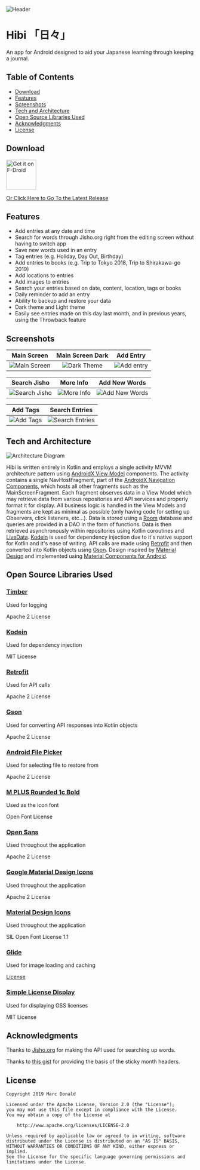 ﻿![Header](/.github/assets/header.png?raw=true "Header")

# Hibi 「日々」
An app for Android designed to aid your Japanese learning through keeping a journal.

## Table of Contents

- [Download](#download)
- [Features](#features)
- [Screenshots](#screenshots)
- [Tech and Architecture](#tech-and-architecture)
- [Open Source Libraries Used](#open-source-libraries-used)
- [Acknowledgments](#acknowledgments)
- [License](#license)

## Download

[<img src="https://fdroid.gitlab.io/artwork/badge/get-it-on.png"
     alt="Get it on F-Droid"
     height="80">](https://f-droid.org/packages/com.marcdonald.hibi/)

[Or Click Here to Go To the Latest Release](https://github.com/MarcDonald/Hibi/releases/latest)

## Features
- Add entries at any date and time
- Search for words through Jisho.org right from the editing screen without having to switch app
- Save new words used in an entry
- Tag entries (e.g. Holiday, Day Out, Birthday)
- Add entries to books (e.g. Trip to Tokyo 2018, Trip to Shirakawa-go 2019)
- Add locations to entries
- Add images to entries
- Search your entries based on date, content, location, tags or books
- Daily reminder to add an entry
- Ability to backup and restore your data
- Dark theme and Light theme
- Easily see entries made on this day last month, and in previous years, using the Throwback feature

## Screenshots
| Main Screen | Main Screen Dark | Add Entry |
|:-:|:-:|:-:|
| ![Main Screen](/.github/assets/main-display-light.png?raw=true) | ![Dark Theme](/.github/assets/main-display-dark.png?raw=true) |![Add entry](/.github/assets/add-entry.png?raw=true)

| Search Jisho | More Info | Add New Words |
|:-:|:-:|:-:|
| ![Search Jisho](/.github/assets/search-jisho.png?raw=true) | ![More Info](/.github/assets/search-jisho-more.png?raw=true) | ![Add New Words](/.github/assets/add-words.png?raw=true)

| Add Tags | Search Entries |
|:-:|:-:|
| ![Add Tags](/.github/assets/add-tags.png?raw=true) | ![Search Entries](/.github/assets/search-entries.png?raw=true) |

## Tech and Architecture
![Architecture Diagram](/.github/assets/architecture-diagram.png?raw=true "Architecture Diagram")

Hibi is written entirely in Kotlin and employs a single activity MVVM architecture pattern using [AndroidX View Model](https://developer.android.com/topic/libraries/architecture/viewmodel) components. 
The activity contains a single NavHostFragment, part of the [AndroidX Navigation Components](https://developer.android.com/guide/navigation/), which hosts all other fragments such as the MainScreenFragment.
Each fragment observes data in a View Model which may retrieve data from various repositories and API services and properly format it for display. All business logic is handled in the View Models and fragments are kept as minimal as possible (only having code for setting up Observers, click listeners, etc...).
Data is stored using a [Room](https://developer.android.com/jetpack/androidx/releases/room) database and queries are provided in a DAO in the form of functions. 
Data is then retrieved asynchronously within repositories using Kotlin coroutines and [LiveData](https://developer.android.com/topic/libraries/architecture/livedata). 
[Kodein](https://github.com/Kodein-Framework/Kodein-DI) is used for dependency injection due to it's native support for Kotlin and it's ease of writing. 
API calls are made using [Retrofit](https://github.com/square/retrofit) and then converted into Kotlin objects using [Gson](https://github.com/google/gson). 
Design inspired by [Material Design](https://material.io/) and implemented using [Material Components for Android](https://github.com/material-components/material-components-android).

## Open Source Libraries Used
### [Timber](https://github.com/JakeWharton/timber)
Used for logging

Apache 2 License

### [Kodein](https://github.com/Kodein-Framework/Kodein-DI)
Used for dependency injection

MIT License

### [Retrofit](https://github.com/square/retrofit)
Used for API calls

Apache 2 License

### [Gson](https://github.com/google/gson)
Used for converting API responses into Kotlin objects

Apache 2 License

### [Android File Picker](https://github.com/DroidNinja/Android-FilePicker)
Used for selecting file to restore from

Apache 2 License

### [M PLUS Rounded 1c Bold](https://fonts.google.com/specimen/M+PLUS+Rounded+1c)
Used as the icon font

Open Font License

### [Open Sans](https://fonts.google.com/specimen/Open+Sans)
Used throughout the application

Apache 2 License

### [Google Material Design Icons](https://material.io/tools/icons/)
Used throughout the application

Apache 2 License

### [Material Design Icons](https://materialdesignicons.com/)
Used throughout the application

SIL Open Font License 1.1

### [Glide](https://github.com/bumptech/glide)
Used for image loading and caching

[License](https://github.com/bumptech/glide/blob/master/LICENSE)

### [Simple License Display](https://github.com/MarcDonald/SimpleLicenseDisplay)
Used for displaying OSS licenses

MIT License

## Acknowledgments
Thanks to [Jisho.org](https://jisho.org/) for making the API used for searching up words.

Thanks to [this gist](https://gist.github.com/filipkowicz/1a769001fae407b8813ab4387c42fcbd) for providing the basis of the sticky month headers.

## License
```   
Copyright 2019 Marc Donald

Licensed under the Apache License, Version 2.0 (the "License");
you may not use this file except in compliance with the License.
You may obtain a copy of the License at

    http://www.apache.org/licenses/LICENSE-2.0

Unless required by applicable law or agreed to in writing, software
distributed under the License is distributed on an "AS IS" BASIS,
WITHOUT WARRANTIES OR CONDITIONS OF ANY KIND, either express or implied.
See the License for the specific language governing permissions and
limitations under the License.
```
